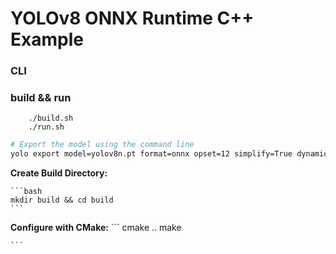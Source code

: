 # YOLOv8 ONNX Runtime C++ Example
### CLI

### build && run
```
    ./build.sh
    ./run.sh 
```

```bash
# Export the model using the command line
yolo export model=yolov8n.pt format=onnx opset=12 simplify=True dynamic=False imgsz=640
```

**Create Build Directory:**

    ```bash
    mkdir build && cd build
    ```

**Configure with CMake:**
    ```
        cmake ..
        make

    ```
